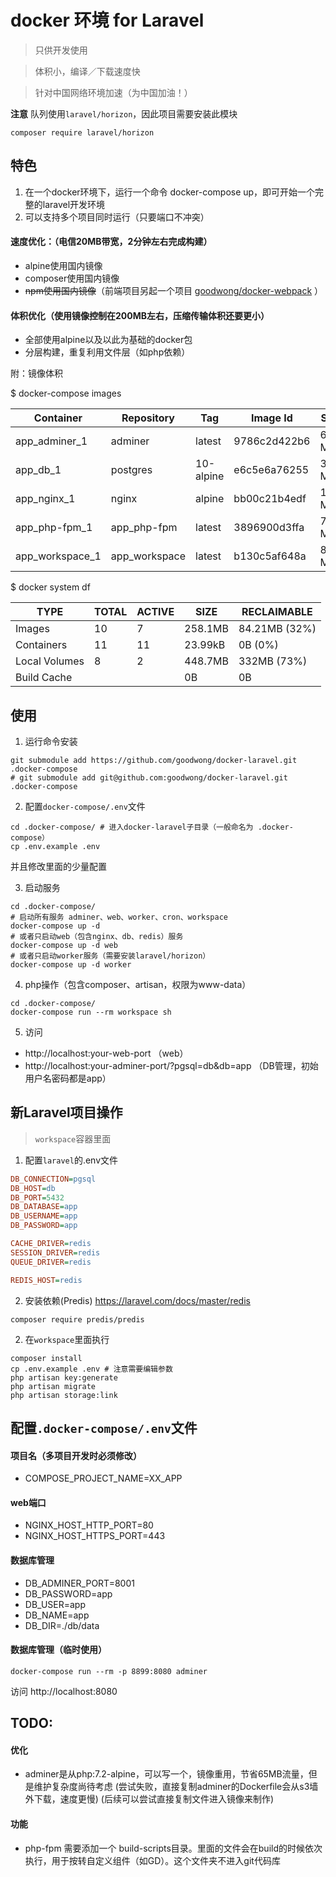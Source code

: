
# docker 环境 for Laravel

> 只供开发使用

> 体积小，编译／下载速度快

> 针对中国网络环境加速（为中国加油！）

**注意**
队列使用`laravel/horizon`，因此项目需要安装此模块
```shell
composer require laravel/horizon
```


## 特色
1. 在一个docker环境下，运行一个命令 docker-compose up，即可开始一个完整的laravel开发环境
2. 可以支持多个项目同时运行（只要端口不冲突）


#### 速度优化：（电信20MB带宽，2分钟左右完成构建）
- alpine使用国内镜像
- composer使用国内镜像
- ~~npm使用国内镜像~~（前端项目另起一个项目 [goodwong/docker-webpack](https://github.com/goodwong/docker-webpack) ）


#### 体积优化（使用镜像控制在200MB左右，压缩传输体积还要更小）
- 全部使用alpine以及以此为基础的docker包
- 分层构建，重复利用文件层（如php依赖）

附：镜像体积

$ docker-compose images

Container       |  Repository    |     Tag    |    Image Id   |   Size  
----------------|----------------|------------|---------------|---------
app_adminer_1   |  adminer       |  latest    |  9786c2d422b6 |  62.6 MB
app_db_1        |  postgres      |  10-alpine |  e6c5e6a76255 |  36.4 MB
app_nginx_1     |  nginx         |  alpine    |  bb00c21b4edf |  16 MB  
app_php-fpm_1   |  app_php-fpm   |  latest    |  3896900d3ffa |  77.9 MB
app_workspace_1 |  app_workspace |  latest    |  b130c5af648a |  80.3 MB

$ docker system df

TYPE          | TOTAL | ACTIVE | SIZE    | RECLAIMABLE
--------------|-------|--------|---------|---------------
Images        | 10    | 7      | 258.1MB | 84.21MB (32%)
Containers    | 11    | 11     | 23.99kB | 0B (0%)
Local Volumes | 8     | 2      | 448.7MB | 332MB (73%)
Build Cache   |       |        | 0B      | 0B



## 使用

1. 运行命令安装
```shell
git submodule add https://github.com/goodwong/docker-laravel.git .docker-compose
# git submodule add git@github.com:goodwong/docker-laravel.git .docker-compose
```

2. 配置`docker-compose/.env`文件
```shell
cd .docker-compose/ # 进入docker-laravel子目录（一般命名为 .docker-compose）
cp .env.example .env
```
并且修改里面的少量配置


3. 启动服务
```shell
cd .docker-compose/
# 启动所有服务 adminer、web、worker、cron、workspace
docker-compose up -d
# 或者只启动web（包含nginx、db、redis）服务
docker-compose up -d web
# 或者只启动worker服务（需要安装laravel/horizon）
docker-compose up -d worker
```


4. php操作（包含composer、artisan，权限为www-data）
```shell
cd .docker-compose/
docker-compose run --rm workspace sh
```


5. 访问
- http://localhost:your-web-port （web）
- http://localhost:your-adminer-port/?pgsql=db&db=app （DB管理，初始用户名密码都是app）



## 新Laravel项目操作
> `workspace`容器里面

1. 配置`laravel`的.env文件
```ini
DB_CONNECTION=pgsql
DB_HOST=db
DB_PORT=5432
DB_DATABASE=app
DB_USERNAME=app
DB_PASSWORD=app

CACHE_DRIVER=redis
SESSION_DRIVER=redis
QUEUE_DRIVER=redis

REDIS_HOST=redis
```

2. 安装依赖(Predis)
https://laravel.com/docs/master/redis
```shell
composer require predis/predis
```

2. 在`workspace`里面执行
```shell
composer install
cp .env.example .env # 注意需要编辑参数
php artisan key:generate
php artisan migrate
php artisan storage:link
```


## 配置`.docker-compose/.env`文件

#### 项目名（多项目开发时必须修改）
- COMPOSE_PROJECT_NAME=XX_APP

#### web端口
- NGINX_HOST_HTTP_PORT=80
- NGINX_HOST_HTTPS_PORT=443


#### 数据库管理
- DB_ADMINER_PORT=8001
- DB_PASSWORD=app
- DB_USER=app
- DB_NAME=app
- DB_DIR=./db/data


#### 数据库管理（临时使用）
```shell
docker-compose run --rm -p 8899:8080 adminer
```
访问 http://localhost:8080


## TODO:

#### 优化
- adminer是从php:7.2-alpine，可以写一个，镜像重用，节省65MB流量，但是维护复杂度尚待考虑
  (尝试失败，直接复制adminer的Dockerfile会从s3墙外下载，速度更慢)
  (后续可以尝试直接复制文件进入镜像来制作)

#### 功能
- php-fpm 需要添加一个 build-scripts目录。里面的文件会在build的时候依次执行，用于按转自定义组件（如GD）。这个文件夹不进入git代码库
